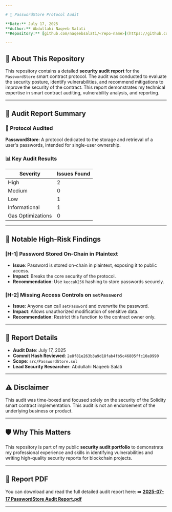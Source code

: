 ```yaml
---

# 🔐 PasswordStore Protocol Audit

**Date:** July 17, 2025
**Author:** Abdullahi Naqeeb Salati
**Repository:** [github.com/naqeebsalati/<repo-name>](https://github.com/naqeebsalati)

---
```


## 📄 About This Repository

This repository contains a detailed **security audit report** for the `PasswordStore` smart contract protocol. The audit was conducted to evaluate the security posture, identify vulnerabilities, and recommend mitigations to improve the security of the contract. This report demonstrates my technical expertise in smart contract auditing, vulnerability analysis, and reporting.

---

## 📌 Audit Report Summary

### 🔎 Protocol Audited

**PasswordStore**: A protocol dedicated to the storage and retrieval of a user's passwords, intended for single-user ownership.

### 📊 Key Audit Results

| Severity          | Issues Found |
| ----------------- | ------------ |
| High              | 2            |
| Medium            | 0            |
| Low               | 1            |
| Informational     | 1            |
| Gas Optimizations | 0            |

---

## 🚩 Notable High-Risk Findings

### \[H-1] Password Stored On-Chain in Plaintext

* **Issue**: Password is stored on-chain in plaintext, exposing it to public access.
* **Impact**: Breaks the core security of the protocol.
* **Recommendation**: Use `keccak256` hashing to store passwords securely.

### \[H-2] Missing Access Controls on `setPassword`

* **Issue**: Anyone can call `setPassword` and overwrite the password.
* **Impact**: Allows unauthorized modification of sensitive data.
* **Recommendation**: Restrict this function to the contract owner only.

---

## 📂 Report Details

* **Audit Date**: July 17, 2025
* **Commit Hash Reviewed**: `2e8f81e263b3a9d18fab4fb5c46805ffc10a9990`
* **Scope**: `src/PasswordStore.sol`
* **Lead Security Researcher**: Abdullahi Naqeeb Salati

---

## ⚠️ Disclaimer

This audit was time-boxed and focused solely on the security of the Solidity smart contract implementation. This audit is not an endorsement of the underlying business or product.

---

## 🛡️ Why This Matters

This repository is part of my public **security audit portfolio** to demonstrate my professional experience and skills in identifying vulnerabilities and writing high-quality security reports for blockchain projects.

---

## 📎 Report PDF

You can download and read the full detailed audit report here:
➡️ **[2025-07-17 PasswordStore Audit Report.pdf](./2025-07-17%20PasswordStore%20Audit%20Report.pdf)**

---


